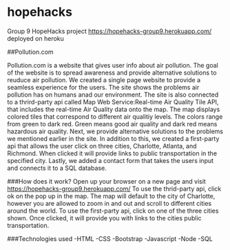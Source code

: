 # hopehacks

Group 9 HopeHacks project https://hopehacks-group9.herokuapp.com/ deployed on heroku

##Pollution.com

Pollution.com is a website that gives user info about air pollution. The goal of the website is to spread awareness and provide alternative solutions
to reuduce air pollution. We created a single page website to provide a seamless experience for the users. The site shows the problems air pollution has on
humans anad our environment. The site is also connected to a thrird-party api called Map Web Service:Real-time Air Quality Tile API, that includes the
real-time Air Quality data onto the map. The map displays colored tiles that correspond to different air qualitiy levels. The colors range from green
to dark red. Green means good air quality and dark red means hazardous air quality. Next, we provide alternative solutions to the problems we mentioned
earlier in the site. In addition to this, we created a first-party api that allows the user click on three cities, Charlotte, Atlanta, and Richmond.
When clicked it will provide links to public transportation in the specified city. Lastly, we added a contact form that takes the users input
and connects it to a SQL database.

###How does it work?
Open up your browser on a new page and visit https://hopehacks-group9.herokuapp.com/
To use the thrid-party api, click ok on the pop up in the map. The map will default to the city of Charlotte, however you are allowed to zoom in and out
and scroll to different cities around the world.
To use the first-party api, click on one of the three cities shown. Once clicked, it will provide you with links to the cities public transportation.

###Technologies used
-HTML
-CSS
-Bootstrap
-Javascript
-Node
-SQL
